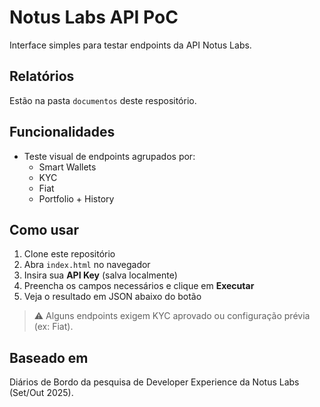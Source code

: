 # Notus Labs API PoC

Interface simples para testar endpoints da API Notus Labs.

## Relatórios
Estão na pasta `documentos` deste respositório.

## Funcionalidades

- Teste visual de endpoints agrupados por:
  - Smart Wallets
  - KYC
  - Fiat
  - Portfolio + History

## Como usar

1. Clone este repositório
2. Abra `index.html` no navegador
3. Insira sua **API Key** (salva localmente)
4. Preencha os campos necessários e clique em **Executar**
5. Veja o resultado em JSON abaixo do botão

> ⚠️ Alguns endpoints exigem KYC aprovado ou configuração prévia (ex: Fiat).

## Baseado em
Diários de Bordo da pesquisa de Developer Experience da Notus Labs (Set/Out 2025).